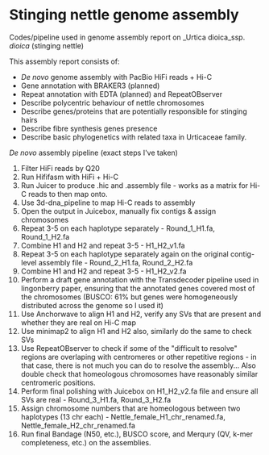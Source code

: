 # Stinging nettle genome assembly
Codes/pipeline used in genome assembly report on _Urtica dioica_ssp. _dioica_ (stinging nettle)

This assembly report consists of: 
- _De novo_ genome assembly with PacBio HiFi reads + Hi-C
- Gene annotation with BRAKER3 (planned)
- Repeat annotation with EDTA  (planned) and RepeatOBserver
- Describe polycentric behaviour of nettle chromosomes
- Describe genes/proteins that are potentially responsible for stinging hairs
- Describe fibre synthesis genes presence
- Describe basic phylogenetics with related taxa in Urticaceae family. 

_De novo_ assembly pipeline (exact steps I've taken)
1) Filter HiFi reads by Q20
2) Run Hififasm with HiFi + Hi-C
3) Run Juicer to produce .hic and .assembly file - works as a matrix for Hi-C reads to then map onto. 
4) Use 3d-dna_pipeline to map Hi-C reads to assembly
5) Open the output in Juicebox, manually fix contigs & assign chromosomes
6) Repeat 3-5 on each haplotype separately - Round_1_H1.fa, Round_1_H2.fa
7) Combine H1 and H2 and repeat 3-5 - H1_H2_v1.fa
8) Repeat 3-5 on each haplotype separately again on the original contig-level assembly file - Round_2_H1.fa, Round_2_H2.fa
9) Combine H1 and H2 and repeat 3-5 - H1_H2_v2.fa
10) Perform a draft gene annotation with the Transdecoder pipeline used in lingonberry paper, ensuring that the annotated genes covered most of the chromosomes (BUSCO: 61% but genes were homogeneously distributed across the genome so I used it)
11) Use Anchorwave to align H1 and H2, verify any SVs that are present and whether they are real on Hi-C map
12) Use minimap2 to align H1 and H2 also, similarly do the same to check SVs
13) Use RepeatOBserver to check if some of the "difficult to resolve" regions are overlaping with centromeres or other repetitive regions - in that case, there is not much you can do to resolve the assembly... Also double check that homeologous chromosomes have reasonably similar centromeric positions. 
14) Perform final polishing with Juicebox on H1_H2_v2.fa file and ensure all SVs are real - Round_3_H1.fa, Round_3_H2.fa
15) Assign chromosome numbers that are homeologous between two haplotypes (13 chr each) - Nettle_female_H1_chr_renamed.fa, Nettle_female_H2_chr_renamed.fa
16) Run final Bandage (N50, etc.), BUSCO score, and Merqury (QV, k-mer completeness, etc.) on the assemblies.


